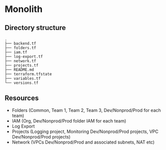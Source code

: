 # Monolith

## Directory structure
```
.
├── backend.tf
├── folders.tf
├── iam.tf
├── log-export.tf
├── network.tf
├── projects.tf
├── README.md
├── terraform.tfstate
├── variables.tf
└── versions.tf
```

## Resources

- Folders (Common, Team 1, Team 2, Team 3, Dev/Nonprod/Prod for each team)
- IAM (Org, Dev/Nonprod/Prod folder IAM for each team)
- Log Export
- Projects (Logging project, Monitoring Dev/Nonprod/Prod projects, VPC Dev/Nonprod/Prod projects)
- Network (VPCs Dev/Nonprod/Prod and associated subnets, NAT etc)
